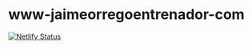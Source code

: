 # www-jaimeorregoentrenador-com
[![Netlify Status](https://api.netlify.com/api/v1/badges/23ed6418-1a6f-42dd-b4fb-c86cb71a53a4/deploy-status)](https://app.netlify.com/sites/www-jaimeorregoentrenador-com/deploys)
